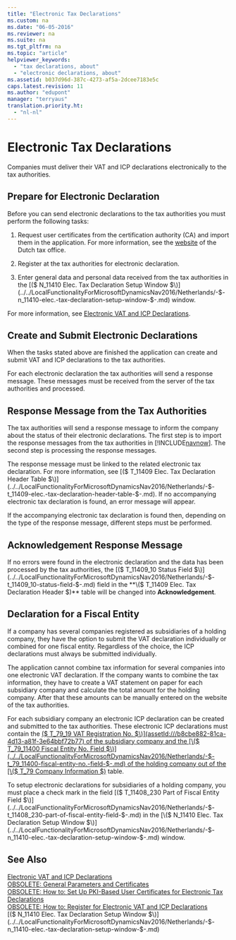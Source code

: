 ```yaml
---
title: "Electronic Tax Declarations"
ms.custom: na
ms.date: "06-05-2016"
ms.reviewer: na
ms.suite: na
ms.tgt_pltfrm: na
ms.topic: "article"
helpviewer_keywords: 
  - "tax declarations, about"
  - "electronic declarations, about"
ms.assetid: b037d96d-387c-4273-af5a-2dcee7183e5c
caps.latest.revision: 11
ms.author: "edupont"
manager: "terryaus"
translation.priority.ht: 
  - "nl-nl"
---
```

# Electronic Tax Declarations
Companies must deliver their VAT and ICP declarations electronically to the tax authorities.  
  
## Prepare for Electronic Declaration  
 Before you can send electronic declarations to the tax authorities you must perform the following tasks:  
  
1.  Request user certificates from the certification authority \(CA\) and import them in the application. For more information, see the [website](http://go.microsoft.com/fwlink/?LinkID=223151) of the Dutch tax office.  
  
2.  Register at the tax authorities for electronic declaration.  
  
3.  Enter general data and personal data received from the tax authorities in the [\($ N\_11410 Elec. Tax Declaration Setup Window $\)](../../LocalFunctionalityForMicrosoftDynamicsNav2016/Netherlands/-$-n_11410-elec.-tax-declaration-setup-window-$-.md) window.  
  
 For more information, see [Electronic VAT and ICP Declarations](../../LocalFunctionalityForMicrosoftDynamicsNav2016/Netherlands/electronic-vat-and-icp-declarations.md).  
  
## Create and Submit Electronic Declarations  
 When the tasks stated above are finished the application can create and submit VAT and ICP declarations to the tax authorities.  
  
 For each electronic declaration the tax authorities will send a response message. These messages must be received from the server of the tax authorities and processed.  
  
## Response Message from the Tax Authorities  
 The tax authorities will send a response message to inform the company about the status of their electronic declarations. The first step is to import the response messages from the tax authorities in [!INCLUDE[navnow](../../ApplicationDesign/includes/navnow_md.md)]. The second step is processing the response messages.  
  
 The response message must be linked to the related electronic tax declaration. For more information, see [\($ T\_11409 Elec. Tax Declaration Header Table $\)](../../LocalFunctionalityForMicrosoftDynamicsNav2016/Netherlands/-$-t_11409-elec.-tax-declaration-header-table-$-.md). If no accompanying electronic tax declaration is found, an error message will appear.  
  
 If the accompanying electronic tax declaration is found then, depending on the type of the response message, different steps must be performed.  
  
## Acknowledgement Response Message  
 If no errors were found in the electronic declaration and the data has been processed by the tax authorities, the [\($ T\_11409\_10 Status Field $\)](../../LocalFunctionalityForMicrosoftDynamicsNav2016/Netherlands/-$-t_11409_10-status-field-$-.md) field in the **\($ T\_11409 Elec. Tax Declaration Header $\)** table will be changed into **Acknowledgement**.  
  
## Declaration for a Fiscal Entity  
 If a company has several companies registered as subsidiaries of a holding company, they have the option to submit the VAT declaration individually or combined for one fiscal entity. Regardless of the choice, the ICP declarations must always be submitted individually.  
  
 The application cannot combine tax information for several companies into one electronic VAT declaration. If the company wants to combine the tax information, they have to create a VAT statement on paper for each subsidiary company and calculate the total amount for the holding company. After that these amounts can be manually entered on the website of the tax authorities.  
  
 For each subsidiary company an electronic ICP declaration can be created and submitted to the tax authorities. These electronic ICP declarations must contain the [\($ T\_79\_19 VAT Registration No. $\)](assetId:///b8cbe882-81ca-4d13-a81f-3e64bbf72b77) of the subsidiary company and the [\($ T\_79\_11400 Fiscal Entity No. Field $\)](../../LocalFunctionalityForMicrosoftDynamicsNav2016/Netherlands/-$-t_79_11400-fiscal-entity-no.-field-$-.md) of the holding company out of the [\($ T\_79 Company Information $\)](assetId:///2a44e662-0d42-429e-8131-e0012a89996a) table.  
  
 To setup electronic declarations for subsidiaries of a holding company, you must place a check mark in the field [\($ T\_11408\_230 Part of Fiscal Entity Field $\)](../../LocalFunctionalityForMicrosoftDynamicsNav2016/Netherlands/-$-t_11408_230-part-of-fiscal-entity-field-$-.md) in the [\($ N\_11410 Elec. Tax Declaration Setup Window $\)](../../LocalFunctionalityForMicrosoftDynamicsNav2016/Netherlands/-$-n_11410-elec.-tax-declaration-setup-window-$-.md) window.  
  
## See Also  
 [Electronic VAT and ICP Declarations](../../LocalFunctionalityForMicrosoftDynamicsNav2016/Netherlands/electronic-vat-and-icp-declarations.md)   
 [OBSOLETE: General Parameters and Certificates](../Topic/OBSOLETE:%20General%20Parameters%20and%20Certificates.md)   
 [OBSOLETE: How to: Set Up PKI\-Based User Certificates for Electronic Tax Declarations](../Topic/OBSOLETE:%20How%20to:%20Set%20Up%20PKI-Based%20User%20Certificates%20for%20Electronic%20Tax%20Declarations.md)   
 [OBSOLETE: How to: Register for Electronic VAT and ICP Declarations](../Topic/OBSOLETE:%20How%20to:%20Register%20for%20Electronic%20VAT%20and%20ICP%20Declarations.md)   
 [\($ N\_11410 Elec. Tax Declaration Setup Window $\)](../../LocalFunctionalityForMicrosoftDynamicsNav2016/Netherlands/-$-n_11410-elec.-tax-declaration-setup-window-$-.md)